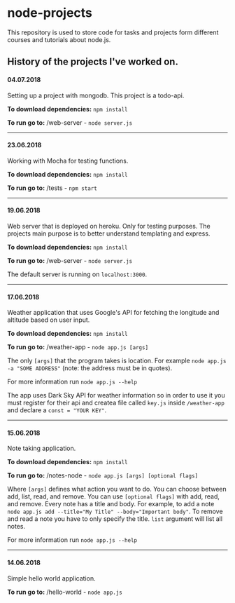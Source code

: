 # node-projects

This repository is used to store code for tasks and projects form different courses and tutorials about node.js.

## History of the projects I've worked on.

#### 04.07.2018
Setting up a project with mongodb. This project is a todo-api.

__To download dependencies:__ `npm install`

__To run go to:__ /web-server - `node server.js`

---
#### 23.06.2018
Working with Mocha for testing functions.

__To download dependencies:__ `npm install`

__To run go to:__ /tests - `npm start`

---

#### 19.06.2018
Web server that is deployed on heroku. Only for testing purposes. The projects main purpose is to better understand templating and express.

__To download dependencies:__ `npm install`

__To run go to:__ /web-server - `node server.js`

The default server is running on `localhost:3000`.

---

#### 17.06.2018
Weather application that uses Google's API for fetching the longitude and altitude based on user input.

__To download dependencies:__ `npm install`

__To run go to:__ /weather-app - `node app.js [args]`

The only `[args]` that the program takes is location. For example `node app.js -a "SOME ADDRESS"` (note: the address must be in quotes).

For more information run `node app.js --help`

The app uses Dark Sky API for weather information so in order to use it you must register for their api and createa file called `key.js` inside `/weather-app` and declare a `const = "YOUR KEY"`.

---

#### 15.06.2018
Note taking application.

__To download dependencies:__ `npm install`

__To run go to:__ /notes-node - `node app.js [args] [optional flags]`

Where `[args]` defines what action you want to do. You can choose between add, list, read, and remove. You can use `[optional flags]` with add, read, and remove. Every note has a title and body. For example, to add a note `node app.js add --title="My Title" --body="Important body"`. To remove and read a note you have to only specify the title. `list` argument will list all notes.

For more information run `node app.js --help`

---
#### 14.06.2018
Simple hello world application.

__To run go to:__ /hello-world - `node app.js`
